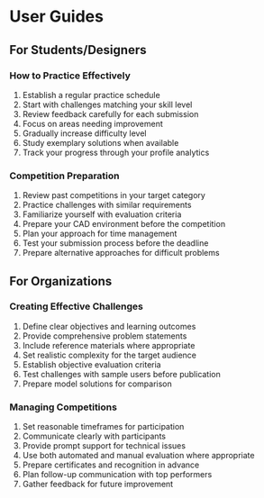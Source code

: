 
# User Guides

## For Students/Designers

### How to Practice Effectively
1. Establish a regular practice schedule
2. Start with challenges matching your skill level
3. Review feedback carefully for each submission
4. Focus on areas needing improvement
5. Gradually increase difficulty level
6. Study exemplary solutions when available
7. Track your progress through your profile analytics

### Competition Preparation
1. Review past competitions in your target category
2. Practice challenges with similar requirements
3. Familiarize yourself with evaluation criteria
4. Prepare your CAD environment before the competition
5. Plan your approach for time management
6. Test your submission process before the deadline
7. Prepare alternative approaches for difficult problems

## For Organizations

### Creating Effective Challenges
1. Define clear objectives and learning outcomes
2. Provide comprehensive problem statements
3. Include reference materials where appropriate
4. Set realistic complexity for the target audience
5. Establish objective evaluation criteria
6. Test challenges with sample users before publication
7. Prepare model solutions for comparison

### Managing Competitions
1. Set reasonable timeframes for participation
2. Communicate clearly with participants
3. Provide prompt support for technical issues
4. Use both automated and manual evaluation where appropriate
5. Prepare certificates and recognition in advance
6. Plan follow-up communication with top performers
7. Gather feedback for future improvement
